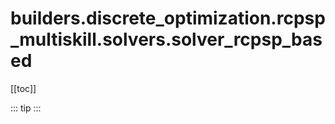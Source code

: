 # builders.discrete_optimization.rcpsp_multiskill.solvers.solver_rcpsp_based

[[toc]]

::: tip
<skdecide-summary></skdecide-summary>
:::

